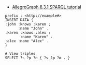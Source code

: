 


* [AllegroGraph 8.3.1 SPARQL tutorial](https://franz.com/agraph/support/documentation/sparql-tutorial.html#SPARQL-syntax)

```sparql
prefix : <http://example#>
INSERT DATA {  
:john :knows :karen ;  
      :name "John" .  
:karen :knows :alex ;  
       :name "Karen" .  
:alex :name "Alex" . 
}
```

```sparql
# View triples
SELECT ?s ?p ?o { ?s ?p ?o . }
```
